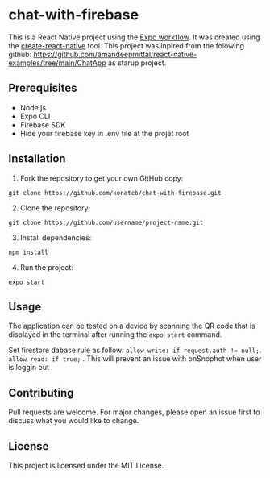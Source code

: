 # chat-with-firebase

This is a React Native project using the [Expo workflow](https://expo.io/learn). It was created using the [create-react-native](https://github.com/react-native-community/create-react-native-app) tool.
This project was inpired from the folowing github: https://github.com/amandeepmittal/react-native-examples/tree/main/ChatApp
as starup project.
## Prerequisites

- Node.js
- Expo CLI
- Firebase SDK
- Hide your firebase key in .env file at the projet root

## Installation

1. Fork the repository to get your own GitHub copy:

`git clone https://github.com/konateb/chat-with-firebase.git`

2. Clone the repository:

`git clone https://github.com/username/project-name.git`

3. Install dependencies:

`npm install`

4. Run the project:

`expo start`

## Usage

The application can be tested on a device by scanning the QR code that is displayed in the terminal after running the `expo start` command.

Set firestore dabase rule as follow: 
`allow write: if request.auth != null;`.
`allow read: if true;` .
This will prevent an issue with onSnophot when user is loggin out
## Contributing

Pull requests are welcome. For major changes, please open an issue first to discuss what you would like to change.

## License

This project is licensed under the MIT License.
